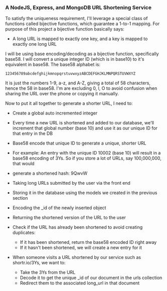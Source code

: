 ### A NodeJS, Express, and MongoDB URL Shortening Service

To satisfy the uniqueness requirement, I'll leverage a special class of functions called bijective functions, which guarantee a 1-to-1 mapping. For purpose of this project a bijective function basically says:

* A long URL is mapped to exactly one key, and a key is mapped to exactly one long URL 

I will be using base encoding/decoding as a bijective function, specifically base58. I will convert a unique integer ID (which is in base10) to it's equivalent in base58. The base58 alphabet is:
```
123456789abcdefghijkmnopqrstuvwxyzABCDEFGHJKLMNPQRSTUVWXYZ
```
It is just the numbers 1-9, a-z, and A-Z, giving a total of 58 characters, hence the 58 in base58. I'm are excluding 0, l, O to avoid confusion when sharing the URL over the phone or copying it manually.

Now to put it all together to generate a shorter URL, I need to:

* Create a global auto incremented integer
* Every time a new URL is shortened and added to our database, we'll increment that global number (base 10) and use     it as our unique ID for that entry in the DB
* Base58 encode that unique ID to generate a unique, shorter URL
* For example: An entry with the unique ID 10002 (base 10) will result in a base58 encoding of 3Ys. So if you store     a lot of URLs, say 100,000,000, that would
* generate a shortened hash: 9QwvW

* Taking long URLs submitted by the user via the front end
* Storing it in the database using the models we created in the previous section
* Encoding the _id of the newly inserted object
* Returning the shortened version of the URL to the user

* Check if the URL has already been shortened to avoid creating duplicates:
    * If it has been shortened, return the base58 encoded ID right away
    * If it hasn't been shortened, we will create a new entry for it

* When someone visits a URL shortened by our service such as shortr.io/3Ys, we want to:
    * Take the 3Ys from the URL
    * Decode it to get the unique _id of our document in the urls collection
    * Redirect them to the associated long_url in that document
